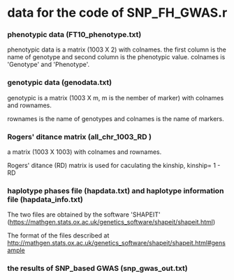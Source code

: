 # data for the code of SNP_FH_GWAS.r

### phenotypic data (FT10_phenotype.txt)

phenotypic data is a matrix (1003 X 2) with colnames. 
the first column is the name of genotype and second column is the phenotypic value. 
colnames is 'Genotype' and 'Phenotype'.


### genotypic data (genodata.txt)

genotypic is a matrix (1003 X m, m is the nember of marker) with colnames and rownames.

rownames is the name of genotypes and colnames is the name of markers.


### Rogers' ditance matrix (all_chr_1003_RD )

a matrix (1003  X 1003) with colnames and rownames.

Rogers' ditance (RD) matrix is used for caculating the kinship, kinship= 1 - RD



### haplotype phases file (hapdata.txt) and haplotype information file (hapdata_info.txt)
The two files are obtained by the software 'SHAPEIT' (https://mathgen.stats.ox.ac.uk/genetics_software/shapeit/shapeit.html)

The format of the files described at http://mathgen.stats.ox.ac.uk/genetics_software/shapeit/shapeit.html#gensample



### the results of SNP_based GWAS (snp_gwas_out.txt)
